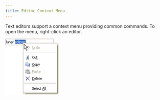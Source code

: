 ```yaml
---
title: Editor Context Menu
---
```

Text editors support a context menu providing common commands. To open the menu, right-click an editor.

![EU_XtraEditors_ContextMenu](../../images/Img9113.png)
